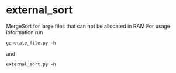 # external_sort
MergeSort for large files that can not be allocated in RAM
For usage information run 

```
generate_file.py -h
```
 
 and
 
```
external_sort.py -h
```
 
